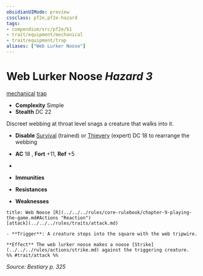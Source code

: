 ```yaml
---
obsidianUIMode: preview
cssclass: pf2e,pf2e-hazard
tags:
- compendium/src/pf2e/b1
- trait/equipment/mechanical
- trait/equipment/trap
aliases: ["Web Lurker Noose"]
---
```

# Web Lurker Noose *Hazard 3*  
[mechanical](mechanical.md)  [trap](trap.md)  

- **Complexity** Simple
- **Stealth** DC 22  

Discreet webbing at throat level snags a creature that walks into it.

- **Disable** [Survival](../../skills.md#Survival) (trained) or [Thievery](../../skills.md#Thievery) (expert) DC 18 to rearrange the webbing  

- **AC** 18 , **Fort** +11, **Ref** +5
- 
- **Immunities** 
- **Resistances** 
- **Weaknesses** 
     
```ad-embed-ability
title: Web Noose [R](../../../rules/core-rulebook/chapter-9-playing-the-game.md#Actions "Reaction")
[attack](../../../rules/traits/attack.md)  

- **Trigger**: A creature steps into the square with the web tripwire.

**Effect** The web lurker noose makes a noose [Strike](../../../rules/actions/strike.md) against the triggering creature.  
%% #trait/attack %%
```

*Source: Bestiary p. 325*
